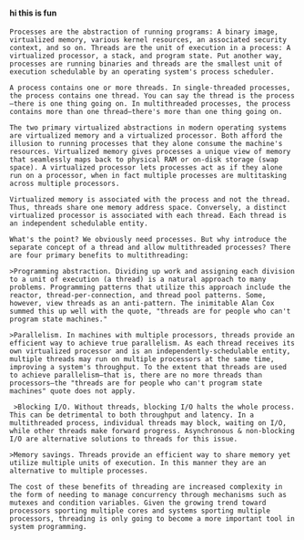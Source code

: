 #### hi this is fun

    Processes are the abstraction of running programs: A binary image, virtualized memory, various kernel resources, an associated security context, and so on. Threads are the unit of execution in a process: A virtualized processor, a stack, and program state. Put another way, processes are running binaries and threads are the smallest unit of execution schedulable by an operating system's process scheduler.

    A process contains one or more threads. In single-threaded processes, the process contains one thread. You can say the thread is the process—there is one thing going on. In multithreaded processes, the process contains more than one thread—there's more than one thing going on.

    The two primary virtualized abstractions in modern operating systems are virtualized memory and a virtualized processor. Both afford the illusion to running processes that they alone consume the machine's resources. Virtualized memory gives processes a unique view of memory that seamlessly maps back to physical RAM or on-disk storage (swap space). A virtualized processor lets processes act as if they alone run on a processor, when in fact multiple processes are multitasking across multiple processors.

    Virtualized memory is associated with the process and not the thread. Thus, threads share one memory address space. Conversely, a distinct virtualized processor is associated with each thread. Each thread is an independent schedulable entity.

    What's the point? We obviously need processes. But why introduce the separate concept of a thread and allow multithreaded processes? There are four primary benefits to multithreading:

    >Programming abstraction. Dividing up work and assigning each division to a unit of execution (a thread) is a natural approach to many problems. Programming patterns that utilize this approach include the reactor, thread-per-connection, and thread pool patterns. Some, however, view threads as an anti-pattern. The inimitable Alan Cox summed this up well with the quote, "threads are for people who can't program state machines."

    >Parallelism. In machines with multiple processors, threads provide an efficient way to achieve true parallelism. As each thread receives its own virtualized processor and is an independently-schedulable entity, multiple threads may run on multiple processors at the same time, improving a system's throughput. To the extent that threads are used to achieve parallelism—that is, there are no more threads than processors—the "threads are for people who can't program state machines" quote does not apply.

     >Blocking I/O. Without threads, blocking I/O halts the whole process. This can be detrimental to both throughput and latency. In a multithreaded process, individual threads may block, waiting on I/O, while other threads make forward progress. Asynchronous & non-blocking I/O are alternative solutions to threads for this issue.

    >Memory savings. Threads provide an efficient way to share memory yet utilize multiple units of execution. In this manner they are an alternative to multiple processes.

    The cost of these benefits of threading are increased complexity in the form of needing to manage concurrency through mechanisms such as mutexes and condition variables. Given the growing trend toward processors sporting multiple cores and systems sporting multiple processors, threading is only going to become a more important tool in system programming.
